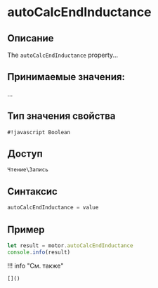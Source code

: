 # autoCalcEndInductance

## Описание
The `autoCalcEndInductance` property...

## Принимаемые значения:
...

## Тип значения свойства
`#!javascript Boolean`

## Доступ
`Чтение\Запись`

## Синтаксис
```javascript
autoCalcEndInductance = value
```

## Пример
```javascript linenums="1"
let result = motor.autoCalcEndInductance
console.info(result)
```

!!! info "См. также"

    []()

